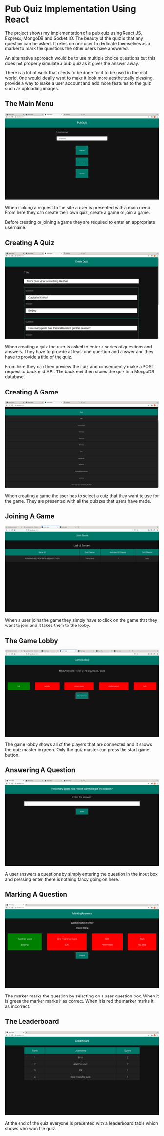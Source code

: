# Pub Quiz Implementation Using React

The project shows my implementation of a pub quiz using React.JS, Express, MongoDB and Socket.IO.
The beauty of the quiz is that any question can be asked. It relies on one user to dedicate themselves
as a marker to mark the questions the other users have answered.

An alternative approach would be to use multiple choice questions but this does not properly simulate
a pub quiz as it gives the answer away.

There is a lot of work that needs to be done for it to be used in the real world. One would ideally want to
make it look more aestheitcally pleasing, provide a way to make a user account and add more features to the quiz
such as uploading images.

## The Main Menu

![The Main Menu](./screenshots/main_menu.png)

When making a request to the site a user is presented with a main menu. From here they can create their
own quiz, create a game or join a game.

Before creating or joining a game they are required to enter an appropriate username.

## Creating A Quiz

![Creating A Quiz](./screenshots/create_quiz.png)

When creating a quiz the user is asked to enter a series of questions and answers. They have to
provide at least one question and answer and they have to provide a title of the quiz.

From here they can then preview the quiz and consequently make a POST request to back end API. The
back end then stores the quiz in a MongoDB database.

## Creating A Game

![Creating A Game](./screenshots/create_game.png)

When creating a game the user has to select a quiz that they want to use for the game. They are presented
with all the quizzes that users have made.

## Joining A Game

![Joining A Game](./screenshots/join_game.png)

When a user joins the game they simply have to click on the game that they want to join and it takes them to
the lobby.

## The Game Lobby

![The Game Lobby](./screenshots/game_lobby.png)

The game lobby shows all of the players that are connected and it shows the quiz master in green. Only
the quiz master can press the start game button.

## Answering A Question

![Answering A Question](./screenshots/answer_question.png)

A user answers a questions by simply entering the question in the input box and pressing enter, there
is nothing fancy going on here.

## Marking A Question

![Marking A Question](./screenshots/marker.png)

The marker marks the question by selecting on a user question box. When it is green
the marker marks it as correct. When it is red the marker marks it as incorrect.

## The Leaderboard

![The Leaderboard](./screenshots/leaderboard.png)

At the end of the quiz everyone is presented with a leaderboard table which shows who won the quiz.
